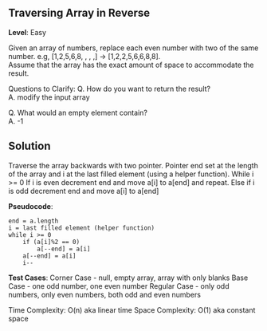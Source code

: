 ## Traversing Array in Reverse 

**Level**: Easy

Given an array of numbers, replace each even number with two
of the same number. e.g, [1,2,5,6,8, , , ,] -> [1,2,2,5,6,6,8,8].  
Assume that the array has the exact amount of space to accommodate the result.

Questions to Clarify:
Q. How do you want to return the result?  
A. modify the input array  

Q. What would an empty element contain?  
A. -1  

## Solution
Traverse the array backwards with two pointer. Pointer end set at the length of the array and i at the last filled element (using a helper function). While i >= 0 If i is even decrement end and move a[i] to a[end] and repeat. Else if i is odd decrement end and move a[i] to a[end]

**Pseudocode**:
```
end = a.length
i = last filled element (helper function)
while i >= 0
    if (a[i]%2 == 0)
        a[--end] = a[i]
    a[--end] = a[i]
    i--
```
**Test Cases**:
Corner Case - null, empty array, array with only blanks
Base Case - one odd number, one even number
Regular Case - only odd numbers, only even numbers, both odd and even numbers

Time Complexity: O(n) aka linear time
Space Complexity: O(1) aka constant space





